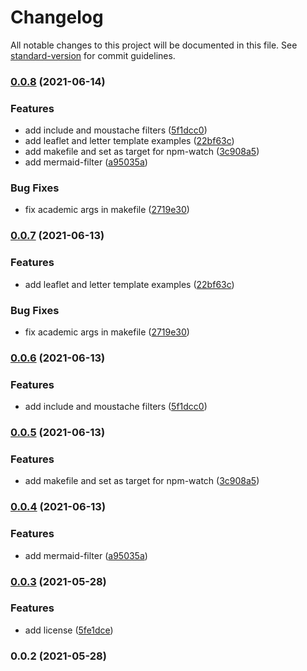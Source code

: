 # Changelog

All notable changes to this project will be documented in this file. See [standard-version](https://github.com/conventional-changelog/standard-version) for commit guidelines.

### [0.0.8](https://bitbucket.org/schoolcraftteam/pandocker/branches/compare/v0.0.3..v0.0.8) (2021-06-14)


### Features

* add include and moustache filters ([5f1dcc0](https://bitbucket.org/schoolcraftteam/pandocker/commits/5f1dcc0fce1e7cb9b468206df16386e328409480))
* add leaflet and letter template examples ([22bf63c](https://bitbucket.org/schoolcraftteam/pandocker/commits/22bf63ca91e517ef8a5d8717d1ac69c3f61886c2))
* add makefile and set as target for npm-watch ([3c908a5](https://bitbucket.org/schoolcraftteam/pandocker/commits/3c908a50a9c75a45c9da5307b20e43b35406588f))
* add mermaid-filter ([a95035a](https://bitbucket.org/schoolcraftteam/pandocker/commits/a95035a018002974ea21b3cacd18456073ac6bd2))


### Bug Fixes

* fix academic args in makefile ([2719e30](https://bitbucket.org/schoolcraftteam/pandocker/commits/2719e305e78638d0be23792cf5c41b15820a2679))

### [0.0.7](https://bitbucket.org/schoolcraftteam/pandocker/branches/compare/v0.0.6..v0.0.7) (2021-06-13)


### Features

* add leaflet and letter template examples ([22bf63c](https://bitbucket.org/schoolcraftteam/pandocker/commits/22bf63ca91e517ef8a5d8717d1ac69c3f61886c2))


### Bug Fixes

* fix academic args in makefile ([2719e30](https://bitbucket.org/schoolcraftteam/pandocker/commits/2719e305e78638d0be23792cf5c41b15820a2679))

### [0.0.6](https://bitbucket.org/schoolcraftteam/pandocker/branches/compare/v0.0.5..v0.0.6) (2021-06-13)


### Features

* add include and moustache filters ([5f1dcc0](https://bitbucket.org/schoolcraftteam/pandocker/commits/5f1dcc0fce1e7cb9b468206df16386e328409480))

### [0.0.5](https://bitbucket.org/schoolcraftteam/pandocker/branches/compare/v0.0.4..v0.0.5) (2021-06-13)


### Features

* add makefile and set as target for npm-watch ([3c908a5](https://bitbucket.org/schoolcraftteam/pandocker/commits/3c908a50a9c75a45c9da5307b20e43b35406588f))

### [0.0.4](https://bitbucket.org/schoolcraftteam/pandocker/branches/compare/v0.0.3..v0.0.4) (2021-06-13)


### Features

* add mermaid-filter ([a95035a](https://bitbucket.org/schoolcraftteam/pandocker/commits/a95035a018002974ea21b3cacd18456073ac6bd2))

### [0.0.3](https://bitbucket.org/schoolcraftteam/pandocker/branches/compare/v0.0.2..v0.0.3) (2021-05-28)


### Features

* add license ([5fe1dce](https://bitbucket.org/schoolcraftteam/pandocker/commits/5fe1dce41756c7268aaa8197facfda858ed2f56f))

### 0.0.2 (2021-05-28)
